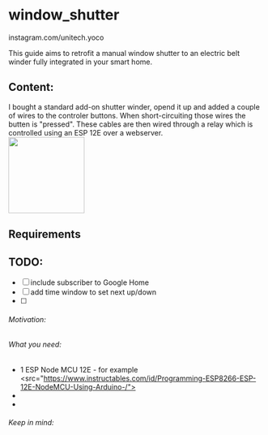 # window_shutter
instagram.com/unitech.yoco

This guide aims to retrofit a manual window shutter to an electric belt winder fully integrated in your smart home.
## Content:
I bought a standard add-on shutter winder, opend it up and added a couple of wires to the controler buttons. When short-circuiting those wires the butten is "pressed". These cables are then wired through a relay which is controlled using an ESP 12E over a webserver.  
<img src="/images/shutterandesp.png" width="150">  

## Requirements

## 

## TODO:
- [ ] include subscriber to Google Home
- [ ] add time window to set next up/down
- [ ] 

###### Motivation:
###### What you need:
* 1 ESP Node MCU 12E - for example <src="https://www.instructables.com/id/Programming-ESP8266-ESP-12E-NodeMCU-Using-Arduino-/">
* 
* 
###### Keep in mind:
